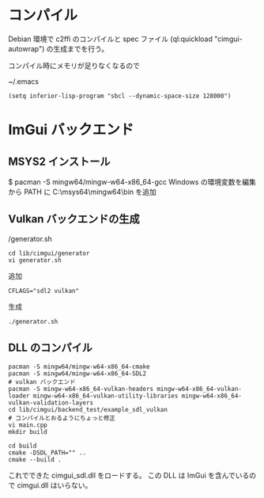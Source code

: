 # コンパイル

Debian 環境で c2ffi のコンパイルと spec ファイル (ql:quickload "cimgui-autowrap") の生成までを行う。

コンパイル時にメモリが足りなくなるので

~/.emacs
```
(setq inferior-lisp-program "sbcl --dynamic-space-size 128000")
```

# ImGui バックエンド

## MSYS2 インストール

$ pacman -S mingw64/mingw-w64-x86_64-gcc
Windows の環境変数を編集から PATH に C:\msys64\mingw64\bin を追加

## Vulkan バックエンドの生成

/generator.sh

```
cd lib/cimgui/generator
vi generator.sh
```

追加

```
CFLAGS="sdl2 vulkan"
```

生成

```
./generator.sh
```


## DLL のコンパイル

```
pacman -S mingw64/mingw-w64-x86_64-cmake
pacman -S mingw64/mingw-w64-x86_64-SDL2
# vulkan バックエンド
pacman -S mingw-w64-x86_64-vulkan-headers mingw-w64-x86_64-vulkan-loader mingw-w64-x86_64-vulkan-utility-libraries mingw-w64-x86_64-vulkan-validation-layers
cd lib/cimgui/backend_test/example_sdl_vulkan
# コンパイルとおるようにちょっと修正
vi main.cpp
mkdir build

cd build
cmake -DSDL_PATH="" ..
cmake --build .
```

これでできた cimgui_sdl.dll をロードする。
この DLL は ImGui を含んでいるので cimgui.dll はいらない。
